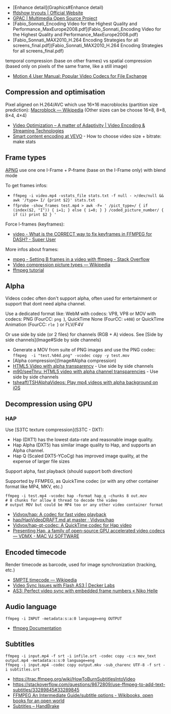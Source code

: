 - [Enhance detail](Graphics#Enhance detail)
- [ffdshow tryouts | Official Website](http://ffdshow-tryout.sourceforge.net/)
- [GPAC | Multimedia Open Source Project](https://gpac.wp.imt.fr/)
- [Fabio_Sonnati_Encoding Video for the Highest Quality and Performance_MaxEurope2008.pdf](Fabio_Sonnati_Encoding Video for the Highest Quality and Performance_MaxEurope2008.pdf)
- [Fabio_Sonnati_MAX2010_H.264 Encoding Strategies for all screens_final.pdf](Fabio_Sonnati_MAX2010_H.264 Encoding Strategies for all screens_final.pdf)

temporal compression (base on other frames) vs spatial compression (based only on pixels of the same frame, like a still image)

- [Motion 4 User Manual: Popular Video Codecs for File Exchange](https://documentation.apple.com/en/motion/usermanual/chapter_B_section_3.html)

## Compression and optimisation

Pixel aligned on H.264/AVC which use 16×16 macroblocks (partition size prediction): [Macroblock — Wikipedia](https://en.wikipedia.org/wiki/Macroblock) (Other sizes can be choose 16×8, 8×8, 8×4, 4×4)

- [Video Optimization – A matter of Adaptivity | Video Encoding & Streaming Technologies](https://sonnati.wordpress.com/2016/05/04/video-optimization-a-matter-of-adaptivity/)
- [Smart content encoding at VEVO](http://blog.vevo.com/smart-content-encoding-at-vevo/) - How to choose video size + bitrate: make stats

## Frame types

[APNG](PNG#APNG) use one one I-Frame + P‑frame (base on the I-Frame only) with blend mode

To get frames infos:

- `ffmpeg -i video.mp4 -vstats_file stats.txt -f null - >/dev/null && awk '/type= I/ {print $2}' stats.txt`
- `ffprobe -show_frames test.mp4 > awk -F= ' /pict_type=/ { if (index($2, "I")) { i=1; } else { i=0; } } /coded_picture_number/ { if (i) print $2 } '`

Force I-frames (keyframes):

- [video - What is the CORRECT way to fix keyframes in FFMPEG for DASH? - Super User](https://superuser.com/questions/908280/what-is-the-correct-way-to-fix-keyframes-in-ffmpeg-for-dash)

More infos about frames:

- [mpeg - Setting B frames in a video with ffmpeg - Stack Overflow](https://stackoverflow.com/questions/15855535/setting-b-frames-in-a-video-with-ffmpeg)
- [Video compression picture types — Wikipedia](https://en.wikipedia.org/wiki/Video_compression_picture_types)
- [ffmpeg tutorial](http://dranger.com/ffmpeg/tutorial05.html)

## Alpha

Videos codec often don't support alpha, often used for entertainment or support that dont need alpha channel.

Use a dedicated format like: WebM with codecs: VP8, VP8 or MOV with codecs: PNG (FourCC: `png `), QuickTime None (FourCC: `v408`) or QuickTime Animation (FourCC: `rle `) or FLV/F4V

Or use side by side (or 2 files) for channels (RGB + A) videos. See [Side by side channels](Image#Side by side channels)

- Generate a MOV from suite of PNG images and use the PNG codec: `ffmpeg  -i "test.%04d.png" -vcodec copy -y test.mov`
- [Alpha compression](Image#Alpha compression)
- [HTML5 Video with alpha transparency](http://www.sciencelifeny.com/transparency/transparency.html) - Use side by side channels
- [m90/seeThru: HTML5 video with alpha channel transparencies](https://github.com/m90/seeThru) - Use side by side channels
- [tsheaff/TSHAlphaVideos: Play mp4 videos with alpha background on iOS](https://github.com/tsheaff/TSHAlphaVideos)

## Decompression using GPU

### HAP

Use [S3TC texture compression](S3TC - DXT):

- Hap (DXT1) has the lowest data-rate and reasonable image quality.
- Hap Alpha (DXT5) has similar image quality to Hap, and supports an Alpha channel.
- Hap Q (Scaled DXT5-YCoCg) has improved image quality, at the expense of larger file sizes

Support alpha, fast playback (should support both direction)

Supported by FFMPEG, as QuickTime codec (or with any other container format like MP4, MKV, etc.)

	ffmpeg -i test.mp4 -vcodec hap -format hap_q -chunks 8 out.mov
	# 8 chunks for allow 8 thread to decode the video
	# output MOV but could be MP4 too or any other video container format

- [Vidvox/hap: A codec for fast video playback](https://github.com/Vidvox/hap)
- [hap/HapVideoDRAFT.md at master · Vidvox/hap](https://github.com/Vidvox/hap/blob/master/documentation/HapVideoDRAFT.md)
- [Vidvox/hap-qt-codec: A QuickTime codec for Hap video](https://github.com/Vidvox/hap-qt-codec)
- [Presenting Hap, a family of open-source GPU accelerated video codecs — VDMX - MAC VJ SOFTWARE](http://vdmx.vidvox.net/blog/hap)

## Encoded timecode

Render timecode as barcode, used for image synchronization (tracking, etc.)

- [SMPTE timecode — Wikipedia](https://en.wikipedia.org/wiki/SMPTE_timecode)
- [Video Sync Issues with Flash AS3 | Decker Labs](http://blog.edecker.net/2011/08/video-sync-issues-with-flash-as3/)
- [AS3: Perfect video sync with embedded frame numbers « Niko Helle](http://nikohelle.net/2011/11/25/as3-perfect-video-sync-with-embedded-frame-numbers/)

## Audio language

	ffmpeg -i INPUT -metadata:s:a:0 language=eng OUTPUT

- [ffmpeg Documentation](https://ffmpeg.org/ffmpeg.html#Main-options)

## Subtitles

	ffmpeg -i input.mp4 -f srt -i infile.srt -codec copy -c:s mov_text output.mp4 -metadata:s:s:0 language=eng
	ffmpeg -i input.mp4 -codec copy output.mkv -sub_charenc UTF-8 -f srt -i subtitles.srt

- https://trac.ffmpeg.org/wiki/HowToBurnSubtitlesIntoVideo
- https://stackoverflow.com/questions/8672809/use-ffmpeg-to-add-text-subtitles/33289845#33289845
- [FFMPEG An Intermediate Guide/subtitle options - Wikibooks, open books for an open world](https://en.wikibooks.org/wiki/FFMPEG_An_Intermediate_Guide/subtitle_options)
- [Subtitles – HandBrake](https://trac.handbrake.fr/wiki/Subtitles)